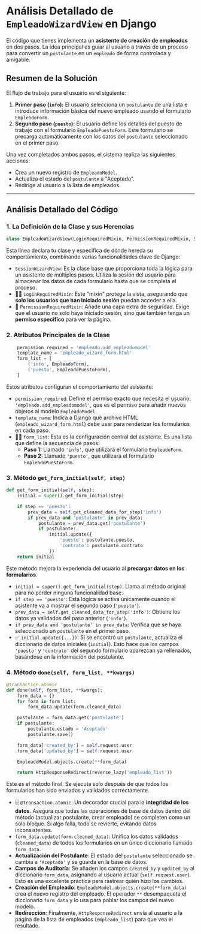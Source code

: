 

# Análisis Detallado de `EmpleadoWizardView` en Django

El código que tienes implementa un **asistente de creación de empleados** en dos pasos. La idea principal es guiar al usuario a través de un proceso para convertir un `postulante` en un `empleado` de forma controlada y amigable.

## Resumen de la Solución

El flujo de trabajo para el usuario es el siguiente:

1.  **Primer paso (`info`):** El usuario selecciona un `postulante` de una lista e introduce información básica del nuevo empleado usando el formulario `EmpleadoForm`.
2.  **Segundo paso (`puesto`):** El usuario define los detalles del puesto de trabajo con el formulario `EmpleadoPuestoForm`. Este formulario se precarga automáticamente con los datos del `postulante` seleccionado en el primer paso.

Una vez completados ambos pasos, el sistema realiza las siguientes acciones:
* Crea un nuevo registro de `EmpleadoModel`.
* Actualiza el estado del `postulante` a "Aceptado".
* Redirige al usuario a la lista de empleados.

---

## Análisis Detallado del Código

### 1. La Definición de la Clase y sus Herencias

```python
class EmpleadoWizardView(LoginRequiredMixin, PermissionRequiredMixin, SessionWizardView):
```

Esta línea declara tu clase y especifica de dónde hereda su comportamiento, combinando varias funcionalidades clave de Django:

* `SessionWizardView`: Es la clase base que proporciona toda la lógica para un asistente de múltiples pasos. Utiliza la sesión del usuario para almacenar los datos de cada formulario hasta que se completa el proceso.
* 🙋‍♂️ `LoginRequiredMixin`: Este "mixin" protege la vista, asegurando que **solo los usuarios que han iniciado sesión** puedan acceder a ella.
* 🔐 `PermissionRequiredMixin`: Añade una capa extra de seguridad. Exige que el usuario no solo haya iniciado sesión, sino que también tenga un **permiso específico** para ver la página.

### 2. Atributos Principales de la Clase

```python
    permission_required = 'empleado.add_empleadomodel'
    template_name = 'empleado_wizard_form.html'
    form_list = [
        ('info', EmpleadoForm),
        ('puesto', EmpleadoPuestoForm),
    ]
```

Estos atributos configuran el comportamiento del asistente:

* `permission_required`: Define el permiso exacto que necesita el usuario: `'empleado.add_empleadomodel'`, que es el permiso para añadir nuevos objetos al modelo `EmpleadoModel`.
* `template_name`: Indica a Django qué archivo HTML (`empleado_wizard_form.html`) debe usar para renderizar los formularios en cada paso.
* 🧙‍♂️ `form_list`: Esta es la configuración central del asistente. Es una lista que define la secuencia de pasos:
    * **Paso 1:** Llamado `'info'`, que utilizará el formulario `EmpleadoForm`.
    * **Paso 2:** Llamado `'puesto'`, que utilizará el formulario `EmpleadoPuestoForm`.

### 3. Método `get_form_initial(self, step)`

```python
def get_form_initial(self, step):
    initial = super().get_form_initial(step)

    if step == 'puesto':
        prev_data = self.get_cleaned_data_for_step('info')
        if prev_data and 'postulante' in prev_data:
            postulante = prev_data.get('postulante')
            if postulante:
                initial.update({
                    'puesto': postulante.puesto,
                    'contrato': postulante.contrato
                })
    return initial
```

Este método mejora la experiencia del usuario al **precargar datos en los formularios**.

* `initial = super().get_form_initial(step)`: Llama al método original para no perder ninguna funcionalidad base.
* `if step == 'puesto'`: Esta lógica se activa únicamente cuando el asistente va a mostrar el segundo paso (`'puesto'`).
* `prev_data = self.get_cleaned_data_for_step('info')`: Obtiene los datos ya validados del paso anterior (`'info'`).
* `if prev_data and 'postulante' in prev_data`: Verifica que se haya seleccionado un `postulante` en el primer paso.
* ✅ `initial.update({...})`: Si se encontró un `postulante`, actualiza el diccionario de datos iniciales (`initial`). Esto hace que los campos `'puesto'` y `'contrato'` del segundo formulario aparezcan ya rellenados, basándose en la información del postulante.

### 4. Método `done(self, form_list, **kwargs)`

```python
@transaction.atomic
def done(self, form_list, **kwargs):
    form_data = {}
    for form in form_list:
        form_data.update(form.cleaned_data)

    postulante = form_data.get('postulante')
    if postulante:
        postulante.estado = 'Aceptado'
        postulante.save()

    form_data['created_by'] = self.request.user
    form_data['updated_by'] = self.request.user

    EmpleadoModel.objects.create(**form_data)

    return HttpResponseRedirect(reverse_lazy('empleado_list'))
```

Este es el método final. Se ejecuta solo después de que todos los formularios han sido enviados y validados correctamente.

* 🗄️ `@transaction.atomic`: Un decorador crucial para la **integridad de los datos**. Asegura que todas las operaciones de base de datos dentro del método (actualizar postulante, crear empleado) se completen como un solo bloque. Si algo falla, todo se revierte, evitando datos inconsistentes.
* `form_data.update(form.cleaned_data)`: Unifica los datos validados (`cleaned_data`) de todos los formularios en un único diccionario llamado `form_data`.
* **Actualización del Postulante**: El estado del `postulante` seleccionado se cambia a `'Aceptado'` y se guarda en la base de datos.
* **Campos de Auditoría**: Se añaden los campos `created_by` y `updated_by` al diccionario `form_data`, asignando al usuario actual (`self.request.user`). Esto es una excelente práctica para rastrear quién hizo los cambios.
* **Creación del Empleado**: `EmpleadoModel.objects.create(**form_data)` crea el nuevo registro del empleado. El operador `**` desempaqueta el diccionario `form_data` y lo usa para poblar los campos del nuevo modelo.
* **Redirección**: Finalmente, `HttpResponseRedirect` envía al usuario a la página de la lista de empleados (`empleado_list`) para que vea el resultado.